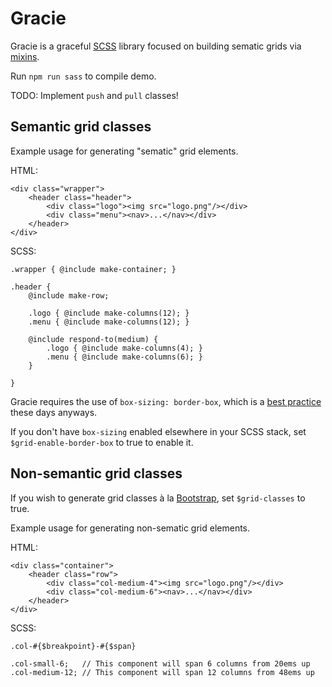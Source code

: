 # Gracie

Gracie is a graceful [SCSS](http://sass-lang.com/) library focused on building sematic grids via [mixins](http://sass-lang.com/documentation/file.SASS_REFERENCE.html#mixins).

Run `npm run sass` to compile demo. 

TODO: Implement `push` and `pull` classes!

## Semantic grid classes

Example usage for generating "sematic" grid elements.

HTML:

    <div class="wrapper">
        <header class="header">
            <div class="logo"><img src="logo.png"/></div>
            <div class="menu"><nav>...</nav></div>
        </header>
    </div>

SCSS:

    .wrapper { @include make-container; }

    .header {
        @include make-row;

        .logo { @include make-columns(12); }
        .menu { @include make-columns(12); } 

        @include respond-to(medium) {
            .logo { @include make-columns(4); }
            .menu { @include make-columns(6); }
        }

    }

Gracie requires the use of `box-sizing: border-box`, which is a [best practice](http://www.paulirish.com/2012/box-sizing-border-box-ftw/) these days anyways.

If you don't have `box-sizing` enabled elsewhere in your SCSS stack, set `$grid-enable-border-box` to true to enable it.

## Non-semantic grid classes

If you wish to generate grid classes à la [Bootstrap](http://getbootstrap.com/css/#grid), set `$grid-classes` to true.

Example usage for generating non-sematic grid elements.

HTML:

    <div class="container">
        <header class="row">
            <div class="col-medium-4"><img src="logo.png"/></div>
            <div class="col-medium-6"><nav>...</nav></div>
        </header>
    </div>

SCSS:

    .col-#{$breakpoint}-#{$span}

    .col-small-6;   // This component will span 6 columns from 20ems up
    .col-medium-12; // This component will span 12 columns from 48ems up
